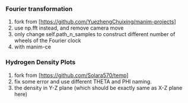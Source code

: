 ### Fourier transformation

1. fork from [https://github.com/YuezhengChuixing/manim-projects]
2. use np.fft instead, and remove camera move
3. only change self.path_n_samples to construct different number of wheels of the Fourier clock
4. with manim-ce

### Hydrogen Density Plots

1. fork from [https://github.com/Solara570/temp]
2. fix some error and use different THETA and PHI naming.
3. the density in Y-Z plane (which should be exactly same as X-Z plane here)
